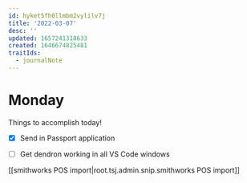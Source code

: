 ```yaml
---
id: hyket5fh0llmbm2vylilv7j
title: '2022-03-07'
desc: ''
updated: 1657241318633
created: 1646674825481
traitIds:
  - journalNote
---
```

# Monday

Things to accomplish today!

- [X] Send in Passport application
- [ ] Get dendron working in all VS Code windows



[[smithworks POS import|root.tsj.admin.snip.smithworks POS import]]
